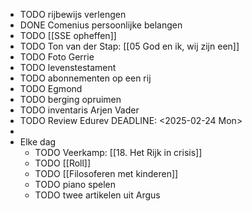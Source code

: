 - TODO rijbewijs verlengen
- DONE Comenius persoonlijke belangen
- TODO [[SSE opheffen]]
- TODO Ton van der Stap: [[05 God en ik, wij zijn een]]
- TODO Foto Gerrie
- TODO levenstestament
- TODO abonnementen op een rij
- TODO Egmond
- TODO berging opruimen
- TODO inventaris Arjen Vader
- TODO Review Edurev
  DEADLINE: <2025-02-24 Mon>
-
- Elke dag
	- TODO Veerkamp: [[18. Het Rijk in crisis]]
	- TODO [[Roll]]
	- TODO [[Filosoferen met kinderen]]
	- TODO piano spelen
	- TODO twee artikelen uit Argus